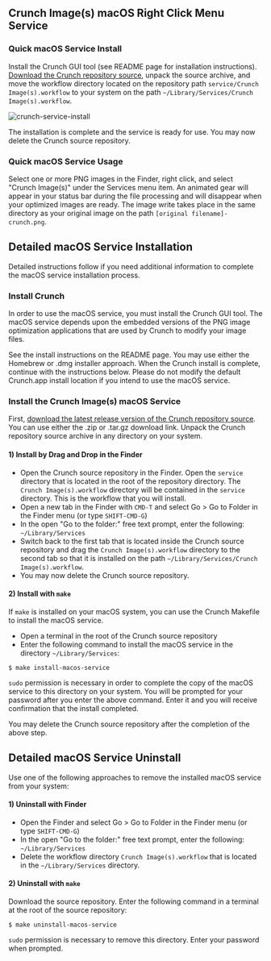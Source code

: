 ## Crunch Image(s) macOS Right Click Menu Service

### Quick macOS Service Install

Install the Crunch GUI tool (see README page for installation instructions).  [Download the Crunch repository source](https://github.com/chrissimpkins/Crunch/releases/latest), unpack the source archive, and move the workflow directory located on the repository path `service/Crunch Image(s).workflow` to your system on the path `~/Library/Services/Crunch Image(s).workflow`.

![crunch-service-install](https://user-images.githubusercontent.com/4249591/38065494-9e80fb6a-32d1-11e8-88da-0f9c014cc510.gif)

The installation is complete and the service is ready for use.  You may now delete the Crunch source repository.

### Quick macOS Service Usage

Select one or more PNG images in the Finder, right click, and select "Crunch Image(s)" under the Services menu item.  An animated gear will appear in your status bar during the file processing and will disappear when your optimized images are ready.  The image write takes place in the same directory as your original image on the path `[original filename]-crunch.png`.

## Detailed macOS Service Installation

Detailed instructions follow if you need additional information to complete the macOS service installation process.

### Install Crunch

In order to use the macOS service, you must install the Crunch GUI tool.  The macOS service depends upon the embedded versions of the PNG image optimization applications that are used by Crunch to modify your image files.

See the install instructions on the README page.  You may use either the Homebrew or .dmg installer approach.  When the Crunch install is complete, continue with the instructions below. Please do not modify the default Crunch.app install location if you intend to use the macOS service.

### Install the Crunch Image(s) macOS Service

First, [download the latest release version of the Crunch repository source](https://github.com/chrissimpkins/Crunch/releases/latest).  You can use either the .zip or .tar.gz download link. Unpack the Crunch repository source archive in any directory on your system.

#### 1) Install by Drag and Drop in the Finder

- Open the Crunch source repository in the Finder. Open the `service` directory that is located in the root of the repository directory. The `Crunch Image(s).workflow` directory will be contained in the `service` directory.  This is the workflow that you will install.
- Open a new tab in the Finder with `CMD-T` and select Go > Go to Folder in the Finder menu (or type `SHIFT-CMD-G`)
- In the open "Go to the folder:" free text prompt, enter the following:  `~/Library/Services`
- Switch back to the first tab that is located inside the Crunch source repository and drag the `Crunch Image(s).workflow` directory to the second tab so that it is installed on the path `~/Library/Services/Crunch Image(s).workflow`.
- You may now delete the Crunch source repository.

#### 2) Install with `make`

If `make` is installed on your macOS system, you can use the Crunch Makefile to install the macOS service.

- Open a terminal in the root of the Crunch source repository
- Enter the following command to install the macOS service in the directory `~/Library/Services`:

```
$ make install-macos-service
```

`sudo` permission is necessary in order to complete the copy of the macOS service to this directory on your system.  You will be prompted for your password after you enter the above command.  Enter it and you will receive confirmation that the install completed.  

You may delete the Crunch source repository after the completion of the above step.

## Detailed macOS Service Uninstall

Use one of the following approaches to remove the installed macOS service from your system:
#### 1) Uninstall with Finder

- Open the Finder and select Go > Go to Folder in the Finder menu (or type `SHIFT-CMD-G`)
- In the open "Go to the folder:" free text prompt, enter the following:  `~/Library/Services`
- Delete the workflow directory `Crunch Image(s).workflow` that is located in the `~/Library/Services` directory.

#### 2) Uninstall with `make`

Download the source repository.  Enter the following command in a terminal at the root of the source repository:

```
$ make uninstall-macos-service
```

`sudo` permission is necessary to remove this directory.  Enter your password when prompted.
